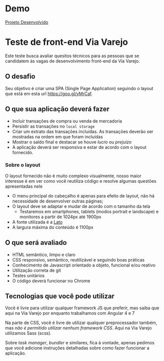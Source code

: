 # Demo

[Projeto Desenvolvido](https://transacoes.easystems.com.br)

# Teste de front-end Via Varejo

Este teste busca avaliar quesitos técnicos para as pessoas que se candidatem às vagas de desenvolvimento front-end da Via Varejo.

## O desafio

Seu objetivo é criar uma SPA (Single Page Application) seguindo o layout que está em esta url https://goo.gl/yMrCaf.

## O que sua aplicação deverá fazer

- Incluir transações de compra ou venda de mercadoria
- Persistir as transações no `local storage`
- Criar um extrato das transações incluídas. As transações deverão ser mostradas na ordem em que foram incluídas
- Mostrar o saldo final e destacar se houve *lucro* ou *prejuizo*
- A aplicação deverá ser responsiva e estar de acordo com o layout fornecido.

### Sobre o layout

O layout fornecido não é muito complexo visualmente, nosso maior interesse é em ver como você reutiliza código e resolve algumas questões apresentadas nele

- O menu principal do cabeçalho é apenas para efeito de layout, não há necessidade de desenvolver outras páginas;
- O layout deve se adaptar e mudar de acordo com o tamanho da tela
  - Testaremos em smartphones, tablets (modos portrait e landscape) e monitores a partir de 1024px até 1900px
- A fonte utilizada é a [Lato](https://fonts.google.com/specimen/Lato)
- A largura máxima do conteúdo é 1100px


## O que será avaliado

- HTML semântico, limpo e claro
- CSS responsivo, semântico, reutilizável e seguindo boas práticas
- Conhecimento de Javascript orientado a objeto, funcional e/ou reativo
- Utilização correta de git
- Testes unitários
- O código deverá funcionar no Chrome

## Tecnologias que você pode utilizar

Você é livre para utilizar qualquer framework JS que preferir, mas saiba que aqui na Via Varejo por enquanto trabalhamos com Angular 4 e 7

Na parte de CSS, você é livre de utilizar qualquer preprocessador também, mas *não é permitido utilizar nenhum framework CSS*. Aqui na Via Varejo utilizamos Sass (scss).

Sobre _task manager_, _bundler_ e similares, fica à vontade, apenas pedimos que você adicione instruções detalhadas sobre como fazer funcionar a aplicação.


